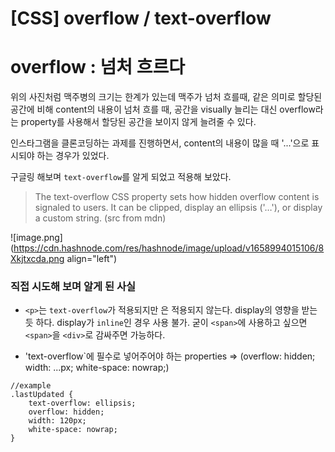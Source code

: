 # [CSS] overflow / text-overflow

# overflow : 넘처 흐르다

위의 사진처럼 맥주병의 크기는 한계가 있는데 맥주가 넘처 흐를때, 같은 의미로 할당된 공간에 비해 content의 내용이 넘처 흐를 때, 공간을 visually 늘리는 대신 overflow라는 property를 사용해서 할당된 공간을 보이지 않게 늘려줄 수 있다.

인스타그램을 클론코딩하는 과제를 진행하면서, content의 내용이 많을 때 '...'으로 표시되야 하는 경우가 있었다.

구글링 해보며 `text-overflow`를 알게 되었고 적용해 보았다.

> The text-overflow CSS property sets how hidden overflow content is signaled to users. It can be clipped, display an ellipsis ('…'), or display a custom string. (src from mdn)

![image.png](https://cdn.hashnode.com/res/hashnode/image/upload/v1658994015106/8Xkjtxcda.png align="left")

### 직접 시도해 보며 알게 된 사실
- `<p>`는 `text-overflow`가 적용되지만 <span>은 적용되지 않는다. display의 영향을 받는 듯 하다. display가 `inline`인 경우 사용 불가. 굳이 `<span>`에 사용하고 싶으면 `<span>`을 `<div>`로 감싸주면 가능하다.

- 'text-overflow`에 필수로 넣어주어야 하는 properties => (overflow: hidden; width: ...px; white-space: nowrap;)
```
//example
.lastUpdated {
    text-overflow: ellipsis;
    overflow: hidden;
    width: 120px;
    white-space: nowrap;
}
```
